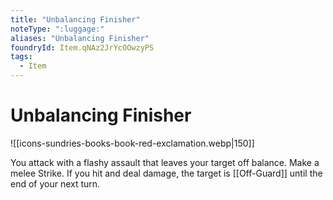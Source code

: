 ```yaml
---
title: "Unbalancing Finisher"
noteType: ":luggage:"
aliases: "Unbalancing Finisher"
foundryId: Item.qNAz2JrYcOOwzyPS
tags:
  - Item
---
```


# Unbalancing Finisher
![[icons-sundries-books-book-red-exclamation.webp|150]]

You attack with a flashy assault that leaves your target off balance. Make a melee Strike. If you hit and deal damage, the target is [[Off-Guard]] until the end of your next turn.
